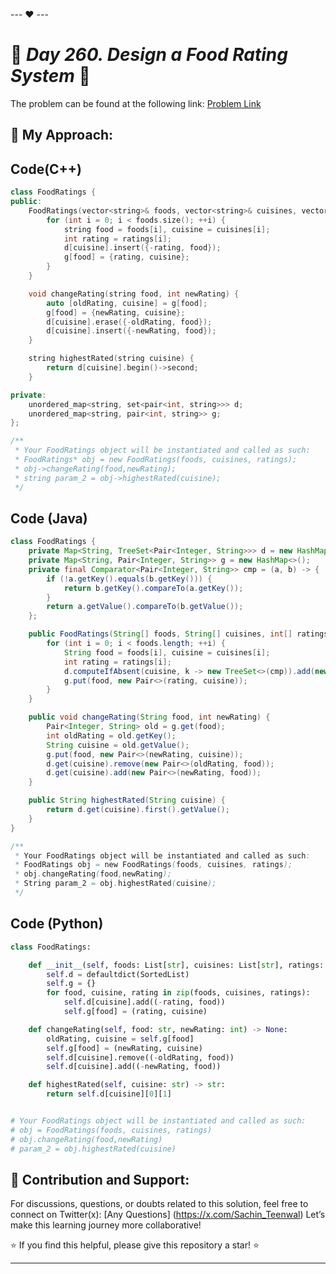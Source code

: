 --- ❤️ ---

# 🚀 _Day 260. Design a Food Rating System_ 🧠


The problem can be found at the following link: [Problem Link](https://leetcode.com/problems/design-a-food-rating-system/description/)

## 🎯 **My Approach:**


## Code(C++)
```cpp
class FoodRatings {
public:
    FoodRatings(vector<string>& foods, vector<string>& cuisines, vector<int>& ratings) {
        for (int i = 0; i < foods.size(); ++i) {
            string food = foods[i], cuisine = cuisines[i];
            int rating = ratings[i];
            d[cuisine].insert({-rating, food});
            g[food] = {rating, cuisine};
        }
    }

    void changeRating(string food, int newRating) {
        auto [oldRating, cuisine] = g[food];
        g[food] = {newRating, cuisine};
        d[cuisine].erase({-oldRating, food});
        d[cuisine].insert({-newRating, food});
    }

    string highestRated(string cuisine) {
        return d[cuisine].begin()->second;
    }

private:
    unordered_map<string, set<pair<int, string>>> d;
    unordered_map<string, pair<int, string>> g;
};

/**
 * Your FoodRatings object will be instantiated and called as such:
 * FoodRatings* obj = new FoodRatings(foods, cuisines, ratings);
 * obj->changeRating(food,newRating);
 * string param_2 = obj->highestRated(cuisine);
 */
```

## Code (Java)

```java
class FoodRatings {
    private Map<String, TreeSet<Pair<Integer, String>>> d = new HashMap<>();
    private Map<String, Pair<Integer, String>> g = new HashMap<>();
    private final Comparator<Pair<Integer, String>> cmp = (a, b) -> {
        if (!a.getKey().equals(b.getKey())) {
            return b.getKey().compareTo(a.getKey());
        }
        return a.getValue().compareTo(b.getValue());
    };

    public FoodRatings(String[] foods, String[] cuisines, int[] ratings) {
        for (int i = 0; i < foods.length; ++i) {
            String food = foods[i], cuisine = cuisines[i];
            int rating = ratings[i];
            d.computeIfAbsent(cuisine, k -> new TreeSet<>(cmp)).add(new Pair<>(rating, food));
            g.put(food, new Pair<>(rating, cuisine));
        }
    }

    public void changeRating(String food, int newRating) {
        Pair<Integer, String> old = g.get(food);
        int oldRating = old.getKey();
        String cuisine = old.getValue();
        g.put(food, new Pair<>(newRating, cuisine));
        d.get(cuisine).remove(new Pair<>(oldRating, food));
        d.get(cuisine).add(new Pair<>(newRating, food));
    }

    public String highestRated(String cuisine) {
        return d.get(cuisine).first().getValue();
    }
}

/**
 * Your FoodRatings object will be instantiated and called as such:
 * FoodRatings obj = new FoodRatings(foods, cuisines, ratings);
 * obj.changeRating(food,newRating);
 * String param_2 = obj.highestRated(cuisine);
 */
```

## Code (Python)

```python
class FoodRatings:

    def __init__(self, foods: List[str], cuisines: List[str], ratings: List[int]):
        self.d = defaultdict(SortedList)
        self.g = {}
        for food, cuisine, rating in zip(foods, cuisines, ratings):
            self.d[cuisine].add((-rating, food))
            self.g[food] = (rating, cuisine)

    def changeRating(self, food: str, newRating: int) -> None:
        oldRating, cuisine = self.g[food]
        self.g[food] = (newRating, cuisine)
        self.d[cuisine].remove((-oldRating, food))
        self.d[cuisine].add((-newRating, food))

    def highestRated(self, cuisine: str) -> str:
        return self.d[cuisine][0][1]


# Your FoodRatings object will be instantiated and called as such:
# obj = FoodRatings(foods, cuisines, ratings)
# obj.changeRating(food,newRating)
# param_2 = obj.highestRated(cuisine)
```



## 🎯 **Contribution and Support:**

For discussions, questions, or doubts related to this solution, feel free to connect on Twitter(x): [Any Questions] (https://x.com/Sachin_Teenwal) Let’s make this learning journey more collaborative!

⭐ If you find this helpful, please give this repository a star! ⭐

---
